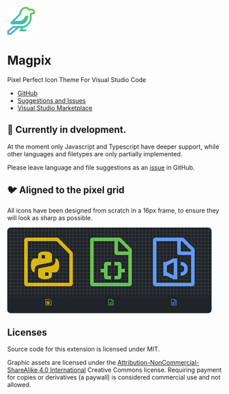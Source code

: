 ![magpix icon](https://raw.githubusercontent.com/Crawron/Magpix/main/images/readme-logo.png)

# **Magpix**

Pixel Perfect Icon Theme For Visual Studio Code

- [GitHub](https://github.com/Crawron/Magpix)
- [Suggestions and Issues](https://github.com/Crawron/Magpix/issues)
- [Visual Studio Marketplace](https://marketplace.visualstudio.com/items?itemName=crawron.magpix)

## 🥚 Currently in dvelopment.

At the moment only Javascript and Typescript have deeper support, while other languages and filetypes are only partially implemented.

Please leave language and file suggestions as an [issue](https://github.com/Crawron/Magpix/issues) in GitHub.

## 🐦 Aligned to the pixel grid

All icons have been designed from scratch in a 16px frame, to ensure they will look as sharp as possible.

![grid preview](https://raw.githubusercontent.com/Crawron/Magpix/main/images/readme-preview.png)

## Licenses

Source code for this extension is licensed under MIT.

Graphic assets are licensed under the [Attribution-NonCommercial-ShareAlike 4.0 International](http://creativecommons.org/licenses/by-nc-sa/4.0/?ref=chooser-v1) Creative Commons license. Requiring payment for copies or derivatives (a paywall) is considered commercial use and not allowed.
